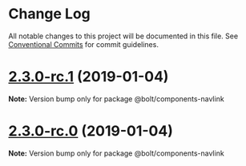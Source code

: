 # Change Log

All notable changes to this project will be documented in this file.
See [Conventional Commits](https://conventionalcommits.org) for commit guidelines.

# [2.3.0-rc.1](https://github.com/bolt-design-system/bolt/tree/master/packages/components/bolt-nav/compare/vv2.3.0-rc.0...v2.3.0-rc.1) (2019-01-04)

**Note:** Version bump only for package @bolt/components-navlink





# [2.3.0-rc.0](https://github.com/bolt-design-system/bolt/tree/master/packages/components/bolt-nav/compare/v2.2.1...v2.3.0-rc.0) (2019-01-04)

**Note:** Version bump only for package @bolt/components-navlink
